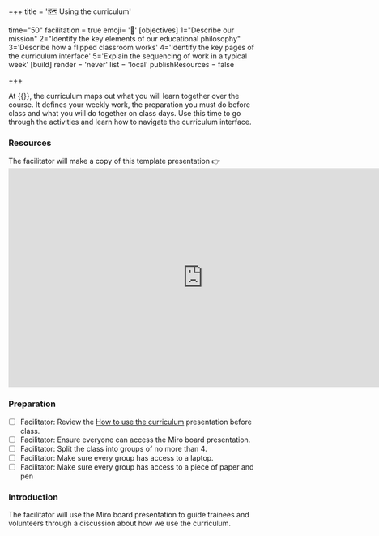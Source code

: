 +++
title = '🗺️ Using the curriculum'

time="50"
facilitation = true
emoji= '🧩'
[objectives]
   1="Describe our mission"
   2="Identify the key elements of our educational philosophy"
   3='Describe how a flipped classroom works'
   4='Identify the key pages of the curriculum interface'
   5='Explain the sequencing of work in a typical week'
[build]
  render = 'never'
  list = 'local'
  publishResources = false

+++

At {{<our-name>}}, the curriculum maps out what you will learn together over the course. It defines your weekly work, the preparation you must do before class and what you will do together on class days. Use this time to go through the activities and learn how to navigate the curriculum interface.

### Resources

<!-- CYF-ONLY -->The facilitator will make a copy of this template presentation 👉

<iframe title="using-the-curriculum" width="768" height="432" src="https://miro.com/app/live-embed/uXjVMh2y3Ds=/?moveToViewport=-7348,-6186,14736,7636&embedId=173973063452" frameborder="0" scrolling="no" allow="fullscreen; clipboard-read; clipboard-write" allowfullscreen></iframe><!-- END-CYF-ONLY -->

### Preparation

- [ ] Facilitator: Review the [How to use the curriculum](https://miro.com/app/board/uXjVMh2y3Ds=/?share_link_id=217111259406) presentation before class.
- [ ] Facilitator: Ensure everyone can access the Miro board presentation.
- [ ] Facilitator: Split the class into groups of no more than 4.
- [ ] Facilitator: Make sure every group has access to a laptop.
- [ ] Facilitator: Make sure every group has access to a piece of paper and pen

### Introduction

The facilitator will use the Miro board presentation to guide trainees and volunteers through a discussion about how we use the curriculum.
